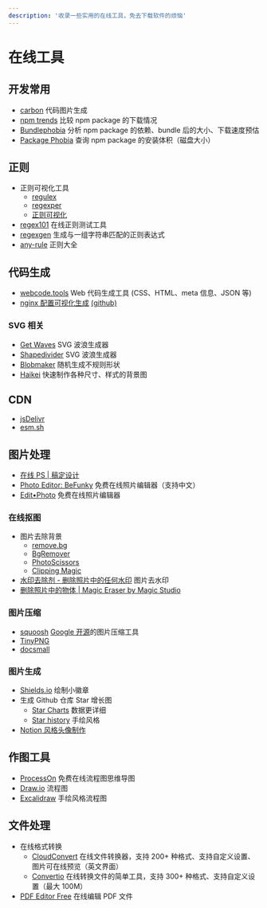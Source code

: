```yaml
---
description: '收录一些实用的在线工具，免去下载软件的烦恼'
---
```


# 在线工具

## 开发常用

- [carbon](https://carbon.now.sh) 代码图片生成
- [npm trends](https://www.npmtrends.com/) 比较 npm package 的下载情况
- [Bundlephobia](https://bundlephobia.com/) 分析 npm package 的依赖、bundle 后的大小、下载速度预估
- [Package Phobia](https://packagephobia.com/) 查询 npm package 的安装体积（磁盘大小）

## 正则

- 正则可视化工具
  - [regulex](https://jex.im/regulex)
  - [regexper](https://regexper.com)
  - [正则可视化](https://wangwl.net/r/vr)
- [regex101](https://regex101.com) 在线正则测试工具
- [regexgen](https://npm.runkit.com/regexgen) 生成与一组字符串匹配的正则表达式
- [any-rule](https://any86.github.io/any-rule) 正则大全

## 代码生成

- [webcode.tools](https://webcode.tools) Web 代码生成工具 (CSS、HTML、meta 信息、JSON 等)
- [nginx 配置可视化生成](https://do.co/nginxconfig) [(github)](https://github.com/digitalocean/nginxconfig.io)

### SVG 相关

- [Get Waves](https://getwaves.io) SVG 波浪生成器
- [Shapedivider](https://www.shapedivider.app) SVG 波浪生成器
- [Blobmaker](https://www.blobmaker.app) 随机生成不规则形状
- [Haikei](https://app.haikei.app) 快速制作各种尺寸、样式的背景图

## CDN

- [jsDelivr](https://www.jsdelivr.com)
- [esm.sh](https://esm.sh/)

## 图片处理

- [在线 PS | 稿定设计](https://ps.gaoding.com)
- [Photo Editor: BeFunky](https://www.befunky.com/create/) 免费在线照片编辑器（支持中文）
- [Edit•Photo](https://edit.photo) 免费在线照片编辑器

### 在线抠图

- 图片去除背景
  - [remove.bg](https://www.remove.bg/zh)
  - [BgRemover](https://www.aigei.com/bgremover)
  - [PhotoScissors](https://www.photoscissors.com)
  - [Clipping Magic](https://clippingmagic.com)
- [水印去除剂 - 删除照片中的任何水印](https://www.watermarkremover.io/zh) 图片去水印
- [删除照片中的物体 | Magic Eraser by Magic Studio](https://magicstudio.com/zh/magiceraser)

### 图片压缩

- [squoosh](https://squoosh.app) [Google 开源](https://github.com/GoogleChromeLabs/squoosh)的图片压缩工具
- [TinyPNG](https://tinypng.com)
- [docsmall](https://docsmall.com)

### 图片生成

- [Shields.io](https://shields.io/) 绘制小徽章
- 生成 Github 仓库 Star 增长图
  - [Star Charts](https://starchart.cc/) 数据更详细
  - [Star history](https://star-history.t9t.io/) 手绘风格
- [Notion 风格头像制作](https://notion-avatar.vercel.app/zh)

## 作图工具

- [ProcessOn](https://www.processon.com/) 免费在线流程图思维导图
- [Draw.io](https://app.diagrams.net/) 流程图
- [Excalidraw](https://excalidraw.com/) 手绘风格流程图

## 文件处理

- 在线格式转换
  - [CloudConvert](https://cloudconvert.com/) 在线文件转换器，支持 200+ 种格式、支持自定义设置、图片可在线预览（英文界面）
  - [Convertio](https://convertio.co/zh/) 在线转换文件的简单工具，支持 300+ 种格式、支持自定义设置（最大 100M）
- [PDF Editor Free](https://www.pdfescape.com) 在线编辑 PDF 文件
